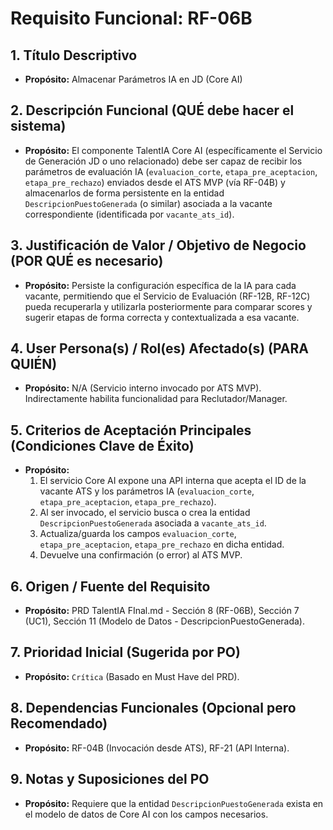 # Requisito Funcional: RF-06B

## 1. Título Descriptivo
* **Propósito:** Almacenar Parámetros IA en JD (Core AI)

## 2. Descripción Funcional (QUÉ debe hacer el sistema)
* **Propósito:** El componente TalentIA Core AI (específicamente el Servicio de Generación JD o uno relacionado) debe ser capaz de recibir los parámetros de evaluación IA (`evaluacion_corte`, `etapa_pre_aceptacion`, `etapa_pre_rechazo`) enviados desde el ATS MVP (vía RF-04B) y almacenarlos de forma persistente en la entidad `DescripcionPuestoGenerada` (o similar) asociada a la vacante correspondiente (identificada por `vacante_ats_id`).

## 3. Justificación de Valor / Objetivo de Negocio (POR QUÉ es necesario)
* **Propósito:** Persiste la configuración específica de la IA para cada vacante, permitiendo que el Servicio de Evaluación (RF-12B, RF-12C) pueda recuperarla y utilizarla posteriormente para comparar scores y sugerir etapas de forma correcta y contextualizada a esa vacante.

## 4. User Persona(s) / Rol(es) Afectado(s) (PARA QUIÉN)
* **Propósito:** N/A (Servicio interno invocado por ATS MVP). Indirectamente habilita funcionalidad para Reclutador/Manager.

## 5. Criterios de Aceptación Principales (Condiciones Clave de Éxito)
* **Propósito:**
    1.  El servicio Core AI expone una API interna que acepta el ID de la vacante ATS y los parámetros IA (`evaluacion_corte`, `etapa_pre_aceptacion`, `etapa_pre_rechazo`).
    2.  Al ser invocado, el servicio busca o crea la entidad `DescripcionPuestoGenerada` asociada a `vacante_ats_id`.
    3.  Actualiza/guarda los campos `evaluacion_corte`, `etapa_pre_aceptacion`, `etapa_pre_rechazo` en dicha entidad.
    4.  Devuelve una confirmación (o error) al ATS MVP.

## 6. Origen / Fuente del Requisito
* **Propósito:** PRD TalentIA FInal.md - Sección 8 (RF-06B), Sección 7 (UC1), Sección 11 (Modelo de Datos - DescripcionPuestoGenerada).

## 7. Prioridad Inicial (Sugerida por PO)
* **Propósito:** `Crítica` (Basado en Must Have del PRD).

## 8. Dependencias Funcionales (Opcional pero Recomendado)
* **Propósito:** RF-04B (Invocación desde ATS), RF-21 (API Interna).

## 9. Notas y Suposiciones del PO
* **Propósito:** Requiere que la entidad `DescripcionPuestoGenerada` exista en el modelo de datos de Core AI con los campos necesarios.